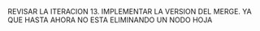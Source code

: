 REVISAR LA ITERACION 13. IMPLEMENTAR LA VERSION DEL MERGE. YA QUE HASTA AHORA NO ESTA ELIMINANDO UN NODO HOJA
